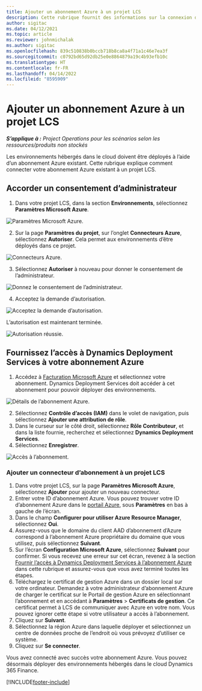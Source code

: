 ```yaml
---
title: Ajouter un abonnement Azure à un projet LCS
description: Cette rubrique fournit des informations sur la connexion de votre abonnement Azure à un projet LCS.
author: sigitac
ms.date: 04/12/2021
ms.topic: article
ms.reviewer: johnmichalak
ms.author: sigitac
ms.openlocfilehash: 839c510838b0bccb718b8ca8a4f71a1c46e7ea3f
ms.sourcegitcommit: c0792bd65d92db25e0e8864879a19c4b93efb10c
ms.translationtype: HT
ms.contentlocale: fr-FR
ms.lasthandoff: 04/14/2022
ms.locfileid: "8595909"
---
```

# <a name="add-an-azure-subscription-to-an-lcs-project"></a>Ajouter un abonnement Azure à un projet LCS

_**S’applique à :** Project Operations pour les scénarios selon les ressources/produits non stockés_

Les environnements hébergés dans le cloud doivent être déployés à l’aide d’un abonnement Azure existant. Cette rubrique explique comment connecter votre abonnement Azure existant à un projet LCS. 

## <a name="grant-admin-consent"></a>Accorder un consentement d’administrateur

1. Dans votre projet LCS, dans la section **Environnements**, sélectionnez **Paramètres Microsoft Azure**.

![Paramètres Microsoft Azure.](./media/1MicrosoftAzureSettings.png)

2. Sur la page **Paramètres du projet**, sur l’onglet **Connecteurs Azure**, sélectionnez **Autoriser**. Cela permet aux environnements d’être déployés dans ce projet.

![Connecteurs Azure.](./media/2AzureConnectors.png)

3. Sélectionnez **Autoriser** à nouveau pour donner le consentement de l’administrateur.

![Donnez le consentement de l’administrateur.](./media/3GrantAdminConsent.png)

4. Acceptez la demande d’autorisation.

![Acceptez la demande d’autorisation.](./media/4AcceptPermissionRequest.png)

L’autorisation est maintenant terminée. 

![Autorisation réussie.](./media/5AuthorizationComplete.png)

## <a name="provide-dynamics-deployment-services-access-to-your-azure-subscription"></a><a name="provide"></a>Fournissez l’accès à Dynamics Deployment Services à votre abonnement Azure

1. Accédez à [Facturation Microsoft Azure](https://portal.azure.com/#blade/Microsoft\_Azure\_Billing/SubscriptionsBlade) et sélectionnez votre abonnement. Dynamics Deployment Services doit accéder à cet abonnement pour pouvoir déployer des environnements.

![Détails de l’abonnement Azure.](./media/6AzureSubscription.png)

2. Sélectionnez **Contrôle d’accès (IAM)** dans le volet de navigation, puis sélectionnez **Ajouter une attribution de rôle**.
3. Dans le curseur sur le côté droit, sélectionnez **Rôle Contributeur**, et dans la liste fournie, recherchez et sélectionnez **Dynamics Deployment Services**. 
4. Sélectionnez **Enregistrer**.

![Accès à l’abonnement.](./media/7SubscriptionAccess.png)

### <a name="add-a-subscription-connector-to-an-lcs-project"></a>Ajouter un connecteur d’abonnement à un projet LCS

1. Dans votre projet LCS, sur la page **Paramètres Microsoft Azure**, sélectionnez **Ajouter** pour ajouter un nouveau connecteur.
2. Entrer votre ID d’abonnement Azure. Vous pouvez trouver votre ID d’abonnement Azure dans le [portail Azure](https://ms.portal.azure.com/), sous **Paramètres** en bas à gauche de l’écran.
3. Dans le champ **Configurer pour utiliser Azure Resource Manager**, sélectionnez **Oui**.
4. Assurez-vous que le domaine du client AAD d’abonnement d’Azure correspond à l’abonnement Azure propriétaire du domaine que vous utilisez, puis sélectionnez **Suivant**.
5. Sur l’écran **Configuration Microsoft Azure**, sélectionnez **Suivant** pour confirmer. Si vous recevez une erreur sur cet écran, revenez à la section [Fournir l’accès à Dynamics Deployment Services à l’abonnement Azure](#provide) dans cette rubrique et assurez-vous que vous avez terminé toutes les étapes.
6. Téléchargez le certificat de gestion Azure dans un dossier local sur votre ordinateur. Demandez à votre administrateur d’abonnement Azure de charger le certificat sur le Portail de gestion Azure en sélectionnant l’abonnement et en accédant à **Paramètres** > **Certificats de gestion**. Ce certificat permet à LCS de communiquer avec Azure en votre nom. Vous pouvez ignorer cette étape si votre utilisateur a accès à l’abonnement.
7. Cliquez sur **Suivant**.
8. Sélectionnez la région Azure dans laquelle déployer et sélectionnez un centre de données proche de l’endroit où vous prévoyez d’utiliser ce système.
9.  Cliquez sur **Se connecter**.

Vous avez connecté avec succès votre abonnement Azure. Vous pouvez désormais déployer des environnements hébergés dans le cloud Dynamics 365 Finance.




[!INCLUDE[footer-include](../includes/footer-banner.md)]

